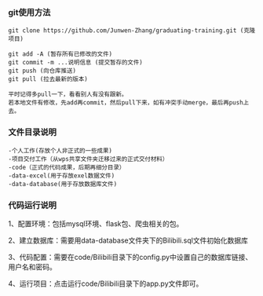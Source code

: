 ### git使用方法

```
git clone https://github.com/Junwen-Zhang/graduating-training.git (克隆项目)

git add -A (暂存所有已修改的文件)
git commit -m ...说明信息 (提交暂存的文件)
git push (向仓库推送)
git pull (拉去最新的版本)

平时记得多pull一下，看看别人有没有跟新。
若本地文件有修改，先add再commit，然后pull下来，如有冲突手动merge，最后再push上去。
```

### 文件目录说明

```
-个人工作(存放个人非正式的一些成果)
-项目交付工作（从wps共享文件夹迁移过来的正式交付材料）
-code（正式的代码成果，后期再细分目录）
-data-excel(用于存放exel数据文件)
-data-database(用于存放数据库文件)
```

### 代码运行说明

1、配置环境：包括mysql环境、flask包、爬虫相关的包。

2、建立数据库：需要用data-database文件夹下的Bilibili.sql文件初始化数据库

3、代码配置：需要在code/Bilibili目录下的config.py中设置自己的数据库链接、用户名和密码。

4、运行项目：点击运行code/Bilibili目录下的app.py文件即可。

